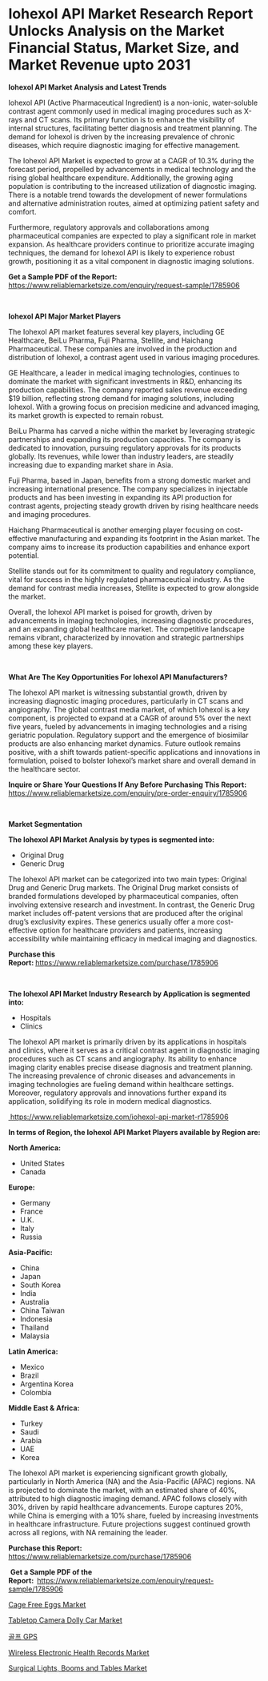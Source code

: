 <p><h1>Iohexol API Market Research Report Unlocks Analysis on the Market Financial Status, Market Size, and Market Revenue upto 2031</h1></p><p><strong>Iohexol API Market Analysis and Latest Trends</strong></p>
<p><p>Iohexol API (Active Pharmaceutical Ingredient) is a non-ionic, water-soluble contrast agent commonly used in medical imaging procedures such as X-rays and CT scans. Its primary function is to enhance the visibility of internal structures, facilitating better diagnosis and treatment planning. The demand for Iohexol is driven by the increasing prevalence of chronic diseases, which require diagnostic imaging for effective management.</p><p>The Iohexol API Market is expected to grow at a CAGR of 10.3% during the forecast period, propelled by advancements in medical technology and the rising global healthcare expenditure. Additionally, the growing aging population is contributing to the increased utilization of diagnostic imaging. There is a notable trend towards the development of newer formulations and alternative administration routes, aimed at optimizing patient safety and comfort. </p><p>Furthermore, regulatory approvals and collaborations among pharmaceutical companies are expected to play a significant role in market expansion. As healthcare providers continue to prioritize accurate imaging techniques, the demand for Iohexol API is likely to experience robust growth, positioning it as a vital component in diagnostic imaging solutions.</p></p>
<p><strong>Get a Sample PDF of the Report:&nbsp;</strong> <a href="https://www.reliablemarketsize.com/enquiry/request-sample/1785906?utm_campaign=1103&utm_medium=2&utm_source=Github&utm_content=ia&utm_term=19122024&utm_id=iohexol-api">https://www.reliablemarketsize.com/enquiry/request-sample/1785906</a></p>
<p>&nbsp;</p>
<p><strong>Iohexol API Major Market Players</strong></p>
<p><p>The Iohexol API market features several key players, including GE Healthcare, BeiLu Pharma, Fuji Pharma, Stellite, and Haichang Pharmaceutical. These companies are involved in the production and distribution of Iohexol, a contrast agent used in various imaging procedures.</p><p>GE Healthcare, a leader in medical imaging technologies, continues to dominate the market with significant investments in R&D, enhancing its production capabilities. The company reported sales revenue exceeding $19 billion, reflecting strong demand for imaging solutions, including Iohexol. With a growing focus on precision medicine and advanced imaging, its market growth is expected to remain robust.</p><p>BeiLu Pharma has carved a niche within the market by leveraging strategic partnerships and expanding its production capacities. The company is dedicated to innovation, pursuing regulatory approvals for its products globally. Its revenues, while lower than industry leaders, are steadily increasing due to expanding market share in Asia.</p><p>Fuji Pharma, based in Japan, benefits from a strong domestic market and increasing international presence. The company specializes in injectable products and has been investing in expanding its API production for contrast agents, projecting steady growth driven by rising healthcare needs and imaging procedures. </p><p>Haichang Pharmaceutical is another emerging player focusing on cost-effective manufacturing and expanding its footprint in the Asian market. The company aims to increase its production capabilities and enhance export potential.</p><p>Stellite stands out for its commitment to quality and regulatory compliance, vital for success in the highly regulated pharmaceutical industry. As the demand for contrast media increases, Stellite is expected to grow alongside the market.</p><p>Overall, the Iohexol API market is poised for growth, driven by advancements in imaging technologies, increasing diagnostic procedures, and an expanding global healthcare market. The competitive landscape remains vibrant, characterized by innovation and strategic partnerships among these key players.</p></p>
<p>&nbsp;</p>
<p><strong>What Are The Key Opportunities For Iohexol API Manufacturers?</strong></p>
<p><p>The Iohexol API market is witnessing substantial growth, driven by increasing diagnostic imaging procedures, particularly in CT scans and angiography. The global contrast media market, of which Iohexol is a key component, is projected to expand at a CAGR of around 5% over the next five years, fueled by advancements in imaging technologies and a rising geriatric population. Regulatory support and the emergence of biosimilar products are also enhancing market dynamics. Future outlook remains positive, with a shift towards patient-specific applications and innovations in formulation, poised to bolster Iohexol’s market share and overall demand in the healthcare sector.</p></p>
<p><strong>Inquire or Share Your Questions If Any Before Purchasing This Report:</strong> <a href="https://www.reliablemarketsize.com/enquiry/pre-order-enquiry/1785906?utm_campaign=1103&utm_medium=2&utm_source=Github&utm_content=ia&utm_term=19122024&utm_id=iohexol-api">https://www.reliablemarketsize.com/enquiry/pre-order-enquiry/1785906</a></p>
<p>&nbsp;</p>
<p><strong>Market Segmentation</strong></p>
<p><strong>The Iohexol API Market Analysis by types is segmented into:</strong></p>
<p><ul><li>Original Drug</li><li>Generic Drug</li></ul></p>
<p><p>The Iohexol API market can be categorized into two main types: Original Drug and Generic Drug markets. The Original Drug market consists of branded formulations developed by pharmaceutical companies, often involving extensive research and investment. In contrast, the Generic Drug market includes off-patent versions that are produced after the original drug’s exclusivity expires. These generics usually offer a more cost-effective option for healthcare providers and patients, increasing accessibility while maintaining efficacy in medical imaging and diagnostics.</p></p>
<p><strong>Purchase this Report:&nbsp;</strong><a href="https://www.reliablemarketsize.com/purchase/1785906?utm_campaign=1103&utm_medium=2&utm_source=Github&utm_content=ia&utm_term=19122024&utm_id=iohexol-api">https://www.reliablemarketsize.com/purchase/1785906</a></p>
<p>&nbsp;</p>
<p><strong>The Iohexol API Market Industry Research by Application is segmented into:</strong></p>
<p><ul><li>Hospitals</li><li>Clinics</li></ul></p>
<p><p>The Iohexol API market is primarily driven by its applications in hospitals and clinics, where it serves as a critical contrast agent in diagnostic imaging procedures such as CT scans and angiography. Its ability to enhance imaging clarity enables precise disease diagnosis and treatment planning. The increasing prevalence of chronic diseases and advancements in imaging technologies are fueling demand within healthcare settings. Moreover, regulatory approvals and innovations further expand its application, solidifying its role in modern medical diagnostics.</p></p>
<p><a href="https://www.reliablemarketsize.com/iohexol-api-market-r1785906?utm_campaign=1103&utm_medium=2&utm_source=Github&utm_content=ia&utm_term=19122024&utm_id=iohexol-api">&nbsp;https://www.reliablemarketsize.com/iohexol-api-market-r1785906</a></p>
<p><strong>In terms of Region, the Iohexol API Market Players available by Region are:</strong></p>
<p>
    <p> <strong> North America: </strong>
        <ul>
            <li>United States</li>
            <li>Canada</li>
        </ul>
        </p> 
    <p> <strong> Europe: </strong>
        <ul>
            <li>Germany</li>
            <li>France</li>
            <li>U.K.</li>
            <li>Italy</li>
            <li>Russia</li>
        </ul>
        </p> 
    <p> <strong> Asia-Pacific: </strong>
        <ul>
            <li>China</li>
            <li>Japan</li>
            <li>South Korea</li>
            <li>India</li>
            <li>Australia</li>
            <li>China Taiwan</li>
            <li>Indonesia</li>
            <li>Thailand</li>
            <li>Malaysia</li>
        </ul>
        </p> 
    <p> <strong> Latin America: </strong>
        <ul>
            <li>Mexico</li>
            <li>Brazil</li>
            <li>Argentina Korea</li>
            <li>Colombia</li>
        </ul>
        </p> 
    <p> <strong> Middle East & Africa: </strong>
        <ul>
            <li>Turkey</li>
            <li>Saudi</li>
            <li>Arabia</li>
            <li>UAE</li>
            <li>Korea</li>
        </ul>
    </p>
    </p>
<p><p>The Iohexol API market is experiencing significant growth globally, particularly in North America (NA) and the Asia-Pacific (APAC) regions. NA is projected to dominate the market, with an estimated share of 40%, attributed to high diagnostic imaging demand. APAC follows closely with 30%, driven by rapid healthcare advancements. Europe captures 20%, while China is emerging with a 10% share, fueled by increasing investments in healthcare infrastructure. Future projections suggest continued growth across all regions, with NA remaining the leader.</p></p>
<p><strong>Purchase this Report: </strong><a href="https://www.reliablemarketsize.com/purchase/1785906?utm_campaign=1103&utm_medium=2&utm_source=Github&utm_content=ia&utm_term=19122024&utm_id=iohexol-api">https://www.reliablemarketsize.com/purchase/1785906</a></p>
<p>&nbsp;<strong>Get a Sample PDF of the Report:&nbsp;&nbsp;</strong><a href="https://www.reliablemarketsize.com/enquiry/request-sample/1785906?utm_campaign=1103&utm_medium=2&utm_source=Github&utm_content=ia&utm_term=19122024&utm_id=iohexol-api">https://www.reliablemarketsize.com/enquiry/request-sample/1785906</a></p>
<p><strong></strong></p>
<p><p><a href="https://www.linkedin.com/pulse/revolutionizing-success-in-depth-review-theglobal-cage-oflte?utm_campaign=1103&utm_medium=2&utm_source=Github&utm_content=ia&utm_term=19122024&utm_id=iohexol-api">Cage Free Eggs Market</a></p><p><a href="https://github.com/gdfhhhj/Market-Research-Report-List-7/blob/main/tabletop-camera-dolly-car-market.md?utm_campaign=1103&utm_medium=2&utm_source=Github&utm_content=ia&utm_term=19122024&utm_id=iohexol-api">Tabletop Camera Dolly Car Market</a></p><p><a href="https://github.com/sougarounis/Market-Research-Report-List-6/blob/main/427394528879.md?utm_campaign=1103&utm_medium=2&utm_source=Github&utm_content=ia&utm_term=19122024&utm_id=iohexol-api">골프 GPS</a></p><p><a href="https://www.linkedin.com/pulse/wireless-electronic-health-records-market-study-examiningthe-mrtve?utm_campaign=1103&utm_medium=2&utm_source=Github&utm_content=ia&utm_term=19122024&utm_id=iohexol-api">Wireless Electronic Health Records Market</a></p><p><a href="https://www.linkedin.com/pulse/positive-growth-trajectory-surgical-lights-booms-tables-market-9kf5f?utm_campaign=1103&utm_medium=2&utm_source=Github&utm_content=ia&utm_term=19122024&utm_id=iohexol-api">Surgical Lights, Booms and Tables Market</a></p></p>